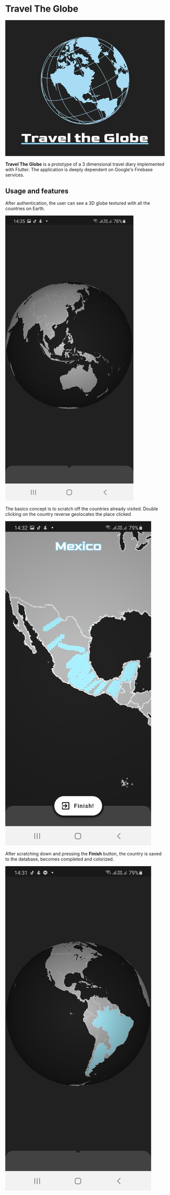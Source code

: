 # Travel The Globe

![intro](docs/intro.jpg)

**Travel The Globe** is a prototype of a 3 dimensional travel diary implemented with Flutter. The application is deeply dependent on Google's Firebase services.

## Usage and features
After authentication, the user can see a 3D globe textured with all the countries on Earth.

![3d-globe](docs/3d-globe.jpg)

The basics concept is to scratch off the countries already visited. Double clicking on the country reverse geolocates the place clicked

![3d-scratch](docs/3d-scratch.jpg)

After scratching down and pressing the **Finish** button, the country is saved to the database, becomes completed and colorized.

![3d-visited](docs/3d-visited.jpg)

